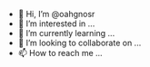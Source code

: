 - 👋 Hi, I’m @oahgnosr
- 👀 I’m interested in ...
- 🌱 I’m currently learning ...
- 💞️ I’m looking to collaborate on ...
- 📫 How to reach me ...

<!---
oahgnosr/oahgnosr is a ✨ special ✨ repository because its `README.md` (this file) appears on your GitHub profile.
You can click the Preview link to take a look at your changes.
--->
